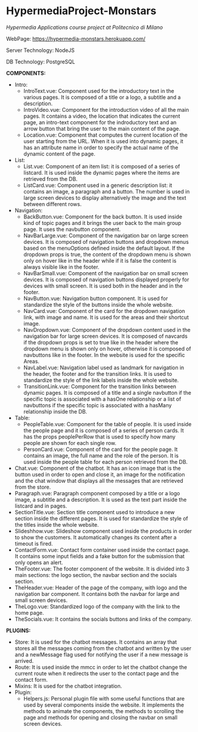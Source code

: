 # HypermediaProject-Monstars

*Hypermedia Applications course project at Politecnico di Milano*

WebPage: https://hypermedia-monstars.herokuapp.com/

Server Technology: NodeJS

DB Technology: PostgreSQL

**COMPONENTS:**
- Intro:
  - IntroText.vue: Component used for the introductory text in the various pages. It is composed of a title or a logo, a subtitle and a description.
  - IntroVideo.vue: Component for the introduction video of all the main pages. It contains a video, the location that indicates the current page, an intro-text component for the indroductory text and an arrow button that bring the user to the main content of the page.
  - Location.vue: Component that computes the current location of the user starting from the URL. When it is used into dynamic pages, it has an attribute name in order to specify the actual name of the dynamic content of the page.
- List:
  - List.vue: Component of an item list: it is composed of a series of listcard. It is used inside the dynamic pages where the items are retrieved from the DB.
  - ListCard.vue: Component used in a generic description list: it contains an image, a paragraph and a button. The number is used in large screen devices to display alternatively the image and the text between different rows.
- Navigation:
  - BackButton.vue: Component for the back button. It is used inside kind of topic pages and it brings the user back to the main group page. It uses the navbutton component.
  - NavBarLarge.vue: Component of the navigation bar on large screen devices. It is composed of navigation buttons and dropdown menus based on the menuOptions defined inside the default layout. If the dropdown props is true, the content of the dropdown menu is shown only on hover like in the header while if it is false the content is always visible like in the footer.
  - NavBarSmall.vue: Component of the navigation bar on small screen devices. It is composed of navigation buttons displayed properly for devices with small screen. It is used both in the header and in the footer.
  - NavButton.vue: Navigation button component. It is used for standardize the style of the buttons inside the whole website.
  - NavCard.vue: Component of the card for the dropdown navigation link, with image and name. It is used for the areas and their shortcut image.
  - NavDropdown.vue: Component of the dropdown content used in the navigation bar for large screen devices. It is composed of navcards if the dropdown props is set to true like in the header where the dropdown menu is shown only on hover, otherwise it is composed of navbuttons like in the footer. In the website is used for the specific Areas.
  - NavLabel.vue: Navigation label used as landmark for navigation in the header, the footer and for the transition links. It is used to standardize the style of the link labels inside the whole website.
  - TransitionLink.vue: Component for the transition links between dynamic pages. It is composed of a title and a single navbutton if the specific topic is associated with a hasOne relationship or a list of navbuttons if the specific topic is associated with a hasMany relationship inside the DB.
- Table:
  - PeopleTable.vue: Component for the table of people. It is used inside the people page and it is composed of a series of person cards. It has the props peoplePerRow that is used to specify how many people are shown for each single row.
  - PersonCard.vue: Component of the card for the people page. It contains an image, the full name and the role of the person. It is used inside the people table for each person retrieved from the DB.
- Chat.vue: Component of the chatbot. It has an icon image that is the button used in order to open and close it, an image for the notification and the chat window that displays all the messages that are retrieved from the store.
- Paragraph.vue: Paragraph component composed by a title or a logo image, a subtitle and a description. It is used as the text part inside the listcard and in pages.
- SectionTitle.vue: Section title component used to introduce a new section inside the different pages. It is used for standardize the style of the titles inside the whole website.
- Slideshhow.vue: Slideshow component used inside the products in order to show the customers. It automatically changes its content after a timeout is fired.
- ContactForm.vue: Contact form container used inside the contact page. It contains some input fields and a fake button for the submission that only opens an alert.
- TheFooter.vue: The footer component of the website. It is divided into 3 main sections: the logo section, the navbar section and the socials section.
- TheHeader.vue: Header of the page of the company, with logo and the navigation bar component. It contains both the navbar for large and small screen devices.
- TheLogo.vue: Standardized logo of the company with the link to the home page.
- TheSocials.vue: It contains the socials buttons and links of the company.


**PLUGINS:**
- Store: It is used for the chatbot messages. It contains an array that stores all the messages coming from the chatbot and written by the user and a newMessage flag used for notifying the user if a new message is arrived.
- Route: It is used inside the mmcc in order to let the chatbot change the current route when it redirects the user to the contact page and the contact form.
- Mixins: It is used for the chatbot integration.
- Plugin:
  - Helpers.js: Personal plugin file with some useful functions that are used by several components inside the website. It implements the methods to animate the components, the methods to scrolling the page and methods for opening and closing the navbar on small screen devices.
